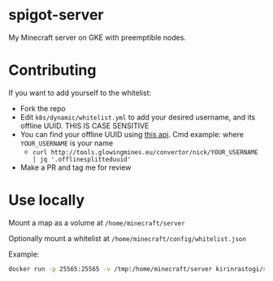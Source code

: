 # spigot-server

My Minecraft server on GKE with preemptible nodes.

# Contributing

If you want to add yourself to the whitelist:

* Fork the repo
* Edit `k8s/dynamic/whitelist.yml` to add your desired username, and its offline UUID. THIS IS CASE SENSITIVE
* You can find your offline UUID using [this api](http://tools.glowingmines.eu). Cmd example: where `YOUR_USERNAME` is your name
  * `curl http://tools.glowingmines.eu/convertor/nick/YOUR_USERNAME | jq '.offlinesplitteduuid'`
* Make a PR and tag me for review

# Use locally

Mount a map as a volume at `/home/minecraft/server`

Optionally mount a whitelist at `/home/minecraft/config/whitelist.json`

Example:

```bash
docker run -p 25565:25565 -v /tmp:/home/minecraft/server kirinrastogi/spigot-server:1.14.4
```
